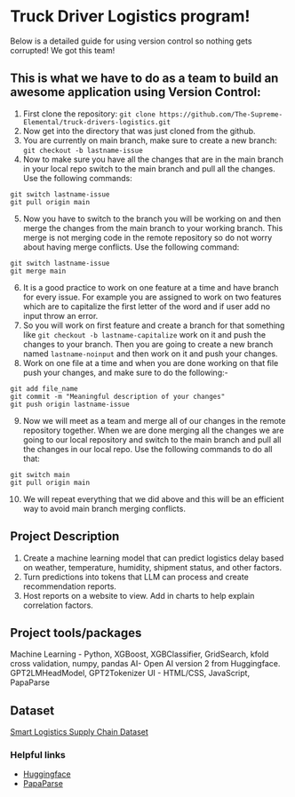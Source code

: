 # Truck Driver Logistics program!

Below is a detailed guide for using version control so nothing gets corrupted! We got this team!




## This is what we have to do as a team to build an awesome application using Version Control:
1. First clone the repository: `git clone https://github.com/The-Supreme-Elemental/truck-drivers-logistics.git`
2. Now get into the directory that was just cloned from the github.
3. You are currently on main branch, make sure to create a new branch: `git checkout -b lastname-issue`
4. Now to make sure you have all the changes that are in the main branch in your local repo switch to the main branch and pull all the changes. Use the following commands:
  ```
  git switch lastname-issue
  git pull origin main
  ```
5. Now you have to switch to the branch you will be working on and then merge the changes from the main branch to your working branch. This merge is not merging code in the remote repository so do not worry about having merge conflicts. Use the following command:
  ```
  git switch lastname-issue
  git merge main
  ```
6. It is a good practice to work on one feature at a time and have branch for every issue. For example you are assigned to work on two features which are to capitalize the first letter of the word and if user add no input throw an error.
7. So you will work on first feature and create a branch for that something like `git checkout -b lastname-capitalize` work on it and push the changes to your branch. Then you are going to create a new branch named `lastname-noinput` and then work on it and push your changes.
8. Work on one file at a time and when you are done working on that file push your changes, and make sure to do the following:-
  ```
  git add file_name
  git commit -m "Meaningful description of your changes"
  git push origin lastname-issue
  ```
9. Now we will meet as a team and merge all of our changes in the remote repository together. When we are done merging all the changes we are going to our local repository and switch to the main branch and pull all the changes in our local repo. Use the following commands to do all that:
  ```
  git switch main
  git pull origin main
  ```
10. We will repeat everything that we did above and this will be an efficient way to avoid main branch merging conflicts.

## Project Description

1. Create a machine learning model that can predict logistics delay based on weather, temperature, humidity, shipment status, and other factors.
2. Turn predictions into tokens that LLM can process and create recommendation reports.
3. Host reports on a website to view. Add in charts to help explain correlation factors.

## Project tools/packages

Machine Learning - Python, XGBoost, XGBClassifier, GridSearch, kfold cross validation, numpy, pandas
AI- Open AI version 2 from Huggingface. GPT2LMHeadModel, GPT2Tokenizer
UI - HTML/CSS, JavaScript, PapaParse 

## Dataset
[Smart Logistics Supply Chain Dataset](https://www.kaggle.com/datasets/ziya07/smart-logistics-supply-chain-dataset)

### Helpful links
- [Huggingface](https://huggingface.co/)
- [PapaParse](https://www.papaparse.com/)

